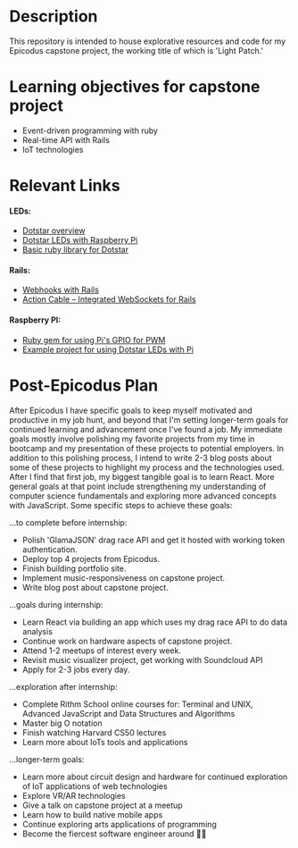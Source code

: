 # Description
This repository is intended to house explorative resources and code for my Epicodus capstone project, the working title of which is 'Light Patch.'

# Learning objectives for capstone project
* Event-driven programming with ruby
* Real-time API with Rails
* IoT technologies


# Relevant Links
#### LEDs:
* [Dotstar overview](https://learn.adafruit.com/adafruit-dotstar-leds?view=all)
* [Dotstar LEDs with Raspberry Pi](https://medium.com/@mattmazzola/using-adafruit-dotstar-led-strips-with-raspberry-pi-or-remotely-controlling-raspberry-pi-from-2d20b1792047)
* [Basic ruby library for Dotstar](https://github.com/matl33t/apa102_rbpi)

#### Rails:
* [Webhooks with Rails](https://benediktdeicke.com/2017/09/sending-webhooks-with-rails/)
* [Action Cable – Integrated WebSockets for Rails
](https://github.com/rails/rails/tree/master/actioncable)

#### Raspberry PI:
* [Ruby gem for using Pi's GPIO for PWM](https://github.com/ClockVapor/rpi_gpio)
* [Example project for using Dotstar LEDs with Pi](https://learn.adafruit.com/dotstar-pi-painter/overview)


# Post-Epicodus Plan
After Epicodus I have specific goals to keep myself motivated and productive in my job hunt, and beyond that I'm setting longer-term goals for continued learning and advancement once I've found a job. My immediate goals mostly involve polishing my favorite projects from my time in bootcamp and my presentation of these projects to potential employers. In addition to this polishing process, I intend to write 2-3 blog posts about some of these projects to highlight my process and the technologies used. After I find that first job, my biggest tangible goal is to learn React. More general goals at that point include strengthening my understanding of computer science fundamentals and exploring more advanced concepts with JavaScript. Some specific steps to achieve these goals:

...to complete before internship:
* Polish 'GlamaJSON' drag race API and get it hosted with working token authentication.
* Deploy top 4 projects from Epicodus.
* Finish building portfolio site.
* Implement music-responsiveness on capstone project.
* Write blog post about capstone project.

...goals during internship:
* Learn React via building an app which uses my drag race API to do data analysis
* Continue work on hardware aspects of capstone project.
* Attend 1-2 meetups of interest every week.
* Revisit music visualizer project, get working with Soundcloud API
* Apply for 2-3 jobs every day.

...exploration after internship:
* Complete Rithm School online courses for: Terminal and UNIX, Advanced JavaScript and Data Structures and Algorithms
* Master big O notation
* Finish watching Harvard CS50 lectures
* Learn more about IoTs tools and applications


...longer-term goals:
* Learn more about circuit design and hardware for continued exploration of IoT applications of web technologies
* Explore VR/AR technologies
* Give a talk on capstone project at a meetup
* Learn how to build native mobile apps
* Continue exploring arts applications of programming
* Become the fiercest software engineer around 💁🏼
